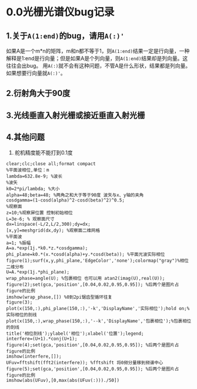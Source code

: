 # 0.0光栅光谱仪bug记录

## 1.关于`A(1:end)`的bug，请用`A(:)'`
如果A是一个m*n的矩阵，m和n都不等于1，则`A(1:end)`结果一定是行向量，一种解释是1:end是行向量；但是如果A是个列向量，则`A(1:end)`结果却是列向量。这往往会出bug。
用`A(:)`就不会有这种问题，不管A是什么形状，结果都是列向量。如果想要行向量就`A(:)'`。

## 2.衍射角大于90度

## 3.光线垂直入射光栅或接近垂直入射光栅

## 4.其他问题
1. 舵机精度能不能打到0.1度

```
clear;clc;close all;format compact 
%平面波相位,单位：m
lambda=632.8e-9; %波长
%波矢
k0=2*pi/lambda; %大小
alpha=48;beta=48; %两角之和大于等于90度 波矢与x、y轴的夹角
cosdgamma=(1-cosd(alpha)^2-cosd(beta)^2)^0.5;
%观察面
z=10;%观察屏位置 控制初始相位
L=3e-6; % 观察面尺寸
dx=linspace(-L/2,L/2,300);dy=dx;
[x,y]=meshgrid(dx,dy); %观察面二维网格
%平面波
a=1; %振幅
A=a.*exp(1j.*k0.*z.*cosdgamma);
phi_plane=k0.*(x.*cosd(alpha)+y.*cosd(beta)); %平面光波实际相位
figure(1);surf(x,y,phi_plane,'EdgeColor','none');colormap("gray")%相位二维分布 
U=A.*exp(1j.*phi_plane);
wrap_phase=angle(U); %包裹相位 也可以用 atan2(imag(U),real(U));
figure(2);set(gca,'position',[0.04,0.02,0.95,0.95]); %后两个是图片占figure的比例
imshow(wrap_phase,[]) %0到2pi锯齿型循环往复
figure(3);
plot(x(150,:),phi_plane(150,:),'-k','DisplayName','实际相位');hold on;%实际相位的剖线
plot(x(150,:),wrap_phase(150,:),'--k','DisplayName','包裹相位');%包裹相位的剖线
title('相位剖线');ylabel('相位');xlabel('位置');legend;
interfere=(U+1).*conj(U+1);
figure(4);set(gca,'position',[0.04,0.02,0.95,0.95]); %后两个是图片占figure的比例
imshow(interfere,[]);
UFuv=fftshift(fft2(interfere)); %fftshift 将0频分量移到频谱中心
figure(5);set(gca,'position',[0.04,0.02,0.95,0.95]); %后两个是图片占figure的比例
imshow(abs(UFuv),[0,max(abs(UFuv(:)))./50])
```